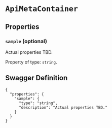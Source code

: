 # `ApiMetaContainer` #







## Properties ##

### `sample` (optional) ###

Actual properties TBD.


Property of type: `string`.







## Swagger Definition ##

    {
      "properties": {
        "sample": {
          "type": "string", 
          "description": "Actual properties TBD."
        }
      }
    }
